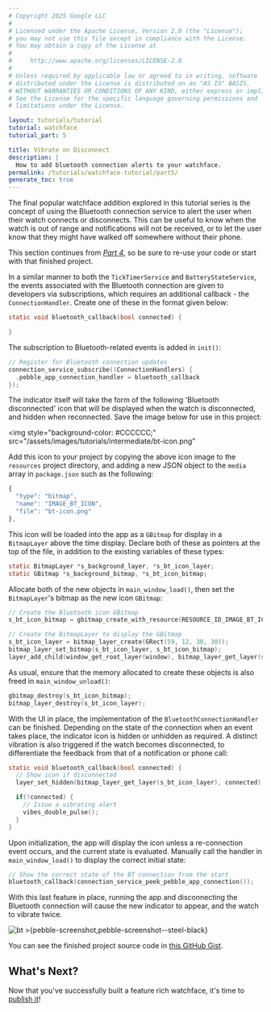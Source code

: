 ```yaml
---
# Copyright 2025 Google LLC
#
# Licensed under the Apache License, Version 2.0 (the "License");
# you may not use this file except in compliance with the License.
# You may obtain a copy of the License at
#
#     http://www.apache.org/licenses/LICENSE-2.0
#
# Unless required by applicable law or agreed to in writing, software
# distributed under the License is distributed on an "AS IS" BASIS,
# WITHOUT WARRANTIES OR CONDITIONS OF ANY KIND, either express or implied.
# See the License for the specific language governing permissions and
# limitations under the License.

layout: tutorials/tutorial
tutorial: watchface
tutorial_part: 5

title: Vibrate on Disconnect
description: |
  How to add bluetooth connection alerts to your watchface.
permalink: /tutorials/watchface-tutorial/part5/
generate_toc: true
---
```


The final popular watchface addition explored in this tutorial series
is the concept of using the Bluetooth connection service to alert the user
when their watch connects or disconnects. This can be useful to know when the
watch is out of range and notifications will not be received, or to let the user
know that they might have walked off somewhere without their phone.

This section continues from
[*Part 4*](/tutorials/watchface-tutorial/part4), so be sure to
re-use your code or start with that finished project.

In a similar manner to both the ``TickTimerService`` and
``BatteryStateService``, the events associated with the Bluetooth connection are
given to developers via subscriptions, which requires an additional callback -
the ``ConnectionHandler``. Create one of these in the format given below:

```c
static void bluetooth_callback(bool connected) {

}
```

The subscription to Bluetooth-related events is added in `init()`:

```c
// Register for Bluetooth connection updates
connection_service_subscribe((ConnectionHandlers) {
  .pebble_app_connection_handler = bluetooth_callback
});
```

The indicator itself will take the form of the following 'Bluetooth
disconnected' icon that will be displayed when the watch is disconnected, and
hidden when reconnected. Save the image below for use in this project:

<img style="background-color: #CCCCCC;" src="/assets/images/tutorials/intermediate/bt-icon.png"</img>

Add this icon to your project by copying the above icon image to the `resources`
project directory, and adding a new JSON object to the `media` array in
`package.json` such as the following:

```js
{
  "type": "bitmap",
  "name": "IMAGE_BT_ICON",
  "file": "bt-icon.png"
},
```

This icon will be loaded into the app as a ``GBitmap`` for display in a
``BitmapLayer`` above the time display. Declare both of these as pointers at the
top of the file, in addition to the existing variables of these types:

```c
static BitmapLayer *s_background_layer, *s_bt_icon_layer;
static GBitmap *s_background_bitmap, *s_bt_icon_bitmap;
```

Allocate both of the new objects in `main_window_load()`, then set the
``BitmapLayer``'s bitmap as the new icon ``GBitmap``:

```c
// Create the Bluetooth icon GBitmap
s_bt_icon_bitmap = gbitmap_create_with_resource(RESOURCE_ID_IMAGE_BT_ICON);

// Create the BitmapLayer to display the GBitmap
s_bt_icon_layer = bitmap_layer_create(GRect(59, 12, 30, 30));
bitmap_layer_set_bitmap(s_bt_icon_layer, s_bt_icon_bitmap);
layer_add_child(window_get_root_layer(window), bitmap_layer_get_layer(s_bt_icon_layer));
```

As usual, ensure that the memory allocated to create these objects is also freed
in `main_window_unload()`:

```c
gbitmap_destroy(s_bt_icon_bitmap);
bitmap_layer_destroy(s_bt_icon_layer);
```

With the UI in place, the implementation of the ``BluetoothConnectionHandler``
can be finished. Depending on the state of the connection when an event takes
place, the indicator icon is hidden or unhidden as required. A distinct
vibration is also triggered if the watch becomes disconnected, to differentiate
the feedback from that of a notification or phone call:

```c
static void bluetooth_callback(bool connected) {
  // Show icon if disconnected
  layer_set_hidden(bitmap_layer_get_layer(s_bt_icon_layer), connected);

  if(!connected) {
    // Issue a vibrating alert
    vibes_double_pulse();
  }
}
```

Upon initialization, the app will display the icon unless a re-connection event
occurs, and the current state is evaluated. Manually call the handler in
`main_window_load()` to display the correct initial state:

```c
// Show the correct state of the BT connection from the start
bluetooth_callback(connection_service_peek_pebble_app_connection());
```

With this last feature in place, running the app and disconnecting the Bluetooth
connection will cause the new indicator to appear, and the watch to vibrate
twice.

![bt >{pebble-screenshot,pebble-screenshot--steel-black}](/images/tutorials/intermediate/bt.png)

You can see the finished project source code in
[this GitHub Gist](https://gist.github.com/pebble-gists/ddd15cbe8b0986fda407).


## What's Next?

Now that you've successfully built a feature rich watchface, it's time to
[publish it](/guides/appstore-publishing/publishing-an-app/)!
